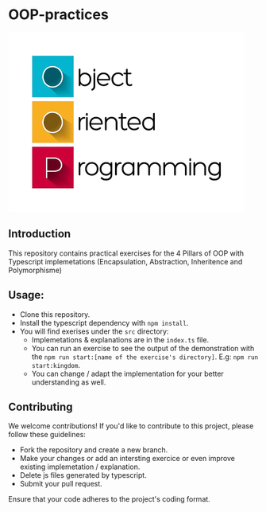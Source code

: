 # OOP-practices

<img src='./assets/images/oop.png'>

## Introduction

This repository contains practical exercises for the 4 Pillars of OOP with Typescript implemetations (Encapsulation, Abstraction, Inheritence and Polymorphisme)

## Usage:

- Clone this repository.
- Install the typescript dependency with `npm install`.
- You will find exerises under the `src` directory: 
    - Implemetations & explanations are in the `index.ts` file.
    - You can run an exercise to see the output of the demonstration with the `npm run start:[name of the exercise's directory]`. E.g: `npm run start:kingdom`.
    - You can change / adapt the implementation for your better understanding as well.


## Contributing

We welcome contributions! If you'd like to contribute to this project, please follow these guidelines:

- Fork the repository and create a new branch.
- Make your changes or add an intersting exercice or even improve existing implemetation / explanation.
- Delete js files generated by typescript.
- Submit your pull request.

Ensure that your code adheres to the project's coding format.
